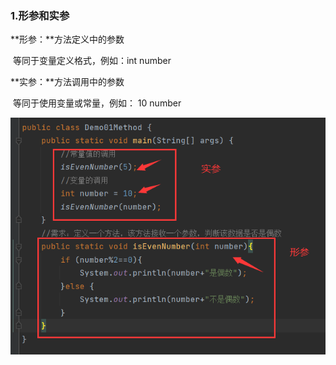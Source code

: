 ### 1.形参和实参

**形参：**方法定义中的参数

​	等同于变量定义格式，例如：int number

**实参：**方法调用中的参数

​	等同于使用变量或常量，例如： 10 number



![43-1](.\img\43-1.png)